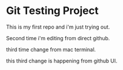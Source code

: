 # Git Testing Project

This is my first repo and i'm just trying out.

Second time i'm editing from direct github.

third time change from mac terminal.

this third change is happening from github UI.
